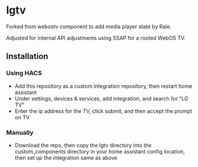 # lgtv

Forked from webostv component to add media player state by Rale.

Adjusted for internal API adjustments using SSAP for a rooted WebOS TV.


## Installation

### Using HACS

- Add this repository as a custom integration repository, then restart home assistant
- Under settings, devices & services, add integration, and search for "LG TV"
- Enter the ip address for the TV, click submit, and then accept the prompt on TV

### Manually

- Download the repo, then copy the lgtv directory into the custom_components directory 
  in your home assistant config location, then set up the integration same as above
